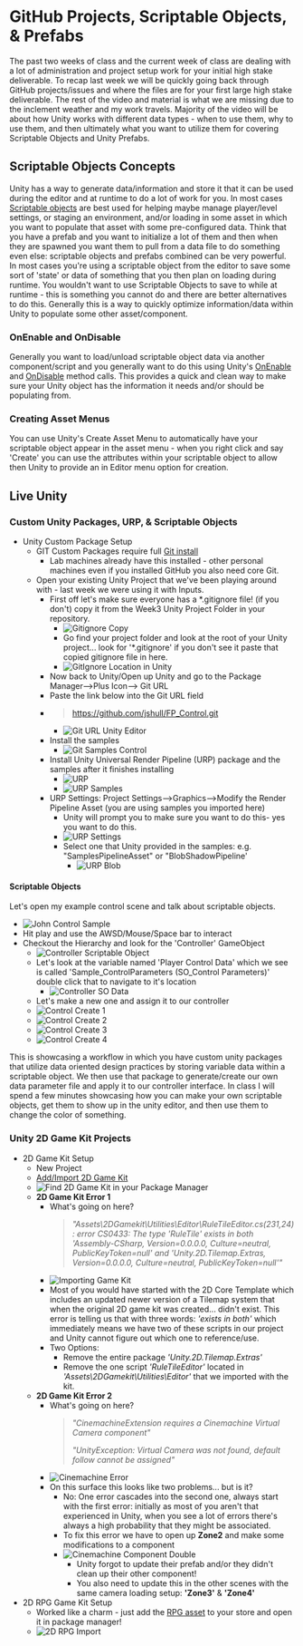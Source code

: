 # GitHub Projects, Scriptable Objects, & Prefabs

The past two weeks of class and the current week of class are dealing with a lot of administration and project setup work for your initial high stake deliverable. To recap last week we will be quickly going back through GitHub projects/issues and where the files are for your first large high stake deliverable. The rest of the video and material is what we are missing due to the inclement weather and my work travels. Majority of the video will be about how Unity works with different data types - when to use them, why to use them, and then ultimately what you want to utilize them for covering Scriptable Objects and Unity Prefabs.

## Scriptable Objects Concepts

Unity has a way to generate data/information and store it that it can be used during the editor and at runtime to do a lot of work for you. In most cases [Scriptable objects](https://learn.unity.com/tutorial/introduction-to-scriptable-objects) are best used for helping maybe manage player/level settings, or staging an environment, and/or loading in some asset in which you want to populate that asset with some pre-configured data. Think that you have a prefab and you want to initialize a lot of them and then when they are spawned you want them to pull from a data file to do something even else: scriptable objects and prefabs combined can be very powerful. In most cases you're using a scriptable object from the editor to save some sort of 'state' or data of something that you then plan on loading during runtime. You wouldn't want to use Scriptable Objects to save to while at runtime - this is something you cannot do and there are better alternatives to do this. Generally this is a way to quickly optimize information/data within Unity to populate some other asset/component.

### OnEnable and OnDisable

Generally you want to load/unload scriptable object data via another component/script and you generally want to do this using Unity's [OnEnable](https://docs.unity3d.com/ScriptReference/MonoBehaviour.OnEnable.html) and [OnDisable](https://docs.unity3d.com/ScriptReference/MonoBehaviour.OnDisable.html) method calls. This provides a quick and clean way to make sure your Unity object has the information it needs and/or should be populating from.

### Creating Asset Menus

You can use Unity's Create Asset Menu to automatically have your scriptable object appear in the asset menu - when you right click and say 'Create' you can use the attributes within your scriptable object to allow then Unity to provide an in Editor menu option for creation.

## Live Unity

### Custom Unity Packages, URP, & Scriptable Objects

* Unity Custom Package Setup
  * GIT Custom Packages require full [Git install](https://git-scm.com/downloads)
    * Lab machines already have this installed - other personal machines even if you installed GitHub you also need core Git.
  * Open your existing Unity Project that we've been playing around with - last week we were using it with Inputs.
    * First off let's make sure everyone has a *.gitignore file! (if you don't) copy it from the Week3 Unity Project Folder in your repository.
      * ![Gitignore Copy](/images/CopyGitIgnore.PNG)
      * Go find your project folder and look at the root of your Unity project... look for '*.gitignore' if you don't see it paste that copied gitignore file in here.
      * ![GitIgnore Location in Unity](/images/GitIgnoreFileLocation.PNG)
    * Now back to Unity/Open up Unity and go to the Package Manager-->Plus Icon--> Git URL
    * Paste the link below into the Git URL field
    * >https://github.com/jshull/FP_Control.git
      * ![Git URL Unity Editor](/images/PackageManager_Control.PNG)
    * Install the samples
      * ![Git Samples Control](/images//PackageManager_ControlSamples.PNG)
    * Install Unity Universal Render Pipeline (URP) package and the samples after it finishes installing
      * ![URP](/images/URPPipeline.PNG)
      * ![URP Samples](/images/URPSamples.PNG)
    * URP Settings: Project Settings-->Graphics-->Modify the Render Pipeline Asset (you are using samples you imported here)
      * Unity will prompt you to make sure you want to do this- yes you want to do this.
      * ![URP Settings](/images/URPSettings.PNG)
      * Select one that Unity provided in the samples: e.g. "SamplesPipelineAsset" or "BlobShadowPipeline'
        * ![URP Blob](/images/URPBlob.PNG)

#### Scriptable Objects

Let's open my example control scene and talk about scriptable objects.

* ![John Control Sample](/images/ControlScene.PNG)
* Hit play and use the AWSD/Mouse/Space bar to interact
* Checkout the Hierarchy and look for the 'Controller' GameObject
  * ![Controller Scriptable Object](/images/Control_SO.PNG)
  * Let's look at the variable named 'Player Control Data' which we see is called 'Sample_ControlParameters (SO_Control Parameters)' double click that to navigate to it's location
    * ![Controller SO Data](/images/Control_SO_2.PNG)
  * Let's make a new one and assign it to our controller
  * ![Control Create 1](/images/Control_SO_3_Create.PNG)
  * ![Control Create 2](/images/Control_SO_4_Create.PNG)
  * ![Control Create 3](/images/Control_SO_5_Create.PNG)
  * ![Control Create 4](/images/Control_SO_6.PNG)

This is showcasing a workflow in which you have custom unity packages that utilize data oriented design practices by storing variable data within a scriptable object. We then use that package to generate/create our own data parameter file and apply it to our controller interface. In class I will spend a few minutes showcasing how you can make your own scriptable objects, get them to show up in the unity editor, and then use them to change the color of something.

### Unity 2D Game Kit Projects

* 2D Game Kit Setup
  * New Project
  * [Add/Import 2D Game Kit](https://assetstore.unity.com/packages/templates/tutorials/2d-game-kit-107098)
  * ![Find 2D Game Kit in your Package Manager](/images/2DGameKitPackage.png)
  * **2D Game Kit Error 1**
    * What's going on here?
      > *"Assets\2DGamekit\Utilities\Editor\RuleTileEditor.cs(231,24): error CS0433: The type 'RuleTile' exists in both 'Assembly-CSharp, Version=0.0.0.0, Culture=neutral, PublicKeyToken=null' and 'Unity.2D.Tilemap.Extras, Version=0.0.0.0, Culture=neutral, PublicKeyToken=null'"*
    * ![Importing Game Kit](/images/2DGameKit_Error.png)
    * Most of you would have started with the 2D Core Template which includes an updated newer version of a Tilemap system that when the original 2D game kit was created... didn't exist. This error is telling us that with three words: *'exists in both'* which immediately means we have two of these scripts in our project and Unity cannot figure out which one to reference/use.
    * Two Options:
      * Remove the entire package *'Unity.2D.Tilemap.Extras'*
      * Remove the one script *'RuleTileEditor'* located in *'Assets\2DGamekit\Utilities\Editor'* that we imported with the kit.
  * **2D Game Kit Error 2**
    * What's going on here?
      > *"CinemachineExtension requires a Cinemachine Virtual Camera component"*
      >
      > *"UnityException: Virtual Camera was not found, default follow cannot be assigned"*
    * ![Cinemachine Error](/images/2DGameKitCInemachineBug.png)
    * On this surface this looks like two problems... but is it?
      * No: One error cascades into the second one, always start with the first error: initially as most of you aren't that experienced in Unity, when you see a lot of errors there's always a high probability that they might be associated.
      * To fix this error we have to open up **Zone2** and make some modifications to a component
      * ![Cinemachine Component Double](/images/2DGameKitCinemachine_DoubleComponent.png)
        * Unity forgot to update their prefab and/or they didn't clean up their other component!
        * You also need to update this in the other scenes with the same camera loading setup: **'Zone3'** & **'Zone4'**
* 2D RPG Game Kit Setup
  * Worked like a charm - just add the [RPG asset](https://assetstore.unity.com/packages/templates/tutorials/creator-kit-rpg-149309) to your store and open it in package manager!
  * ![2D RPG Import](/images/2DRPGInstal.png)
